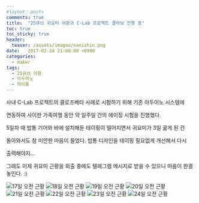 ```yaml
---
#layout: posts
comments: true
title:  "25큐브 귀요미 어항과 C-Lab 프로젝트 콜라보 진행 중"
toc: true
toc_sticky: true
header:
  teaser: /assets/images/nanishin.png
date:   2017-02-24 21:00:00 +0900
categories:
  - maker
tags:
  - 25큐브 어항
  - 아두이노
  - 먹이통
---
```

사내 C-Lab 프로젝트의 클로즈베타 사례로 시험하기 위해 기존 아두이노 시스템에

연동하여 사이판 가족여행 동안 약 일주일 간의 에이징 시험을 진행했다.

5일차 때 밥통 기어와 바에 설치해둔 테이핑이 떨어지면서 귀요미가 3일 굶게 된 건

돌아와서도 참 미안한 마음이 들었다. 밥통 디자인을 테이핑 필요없게 개선해서 다시

출력해야지...

그래도 이제 귀요미 근황을 외출 중에도 텔레그램 메시지로 받을 수 있으니 마음이 한결 놓인다. :)

![17일 오전 근황](/assets/images/Screenshot_20170302-012048.jpg)
![18일 오전 근황](/assets/images/Screenshot_20170302-012155.jpg)
![19일 오전 근황](/assets/images/Screenshot_20170302-012233.jpg)
![20일 오전 근황](/assets/images/Screenshot_20170302-012310.jpg)
![21일 오전 근황](/assets/images/Screenshot_20170302-012337.jpg)
![22일 오전 근황](/assets/images/Screenshot_20170302-012357.jpg)
![23일 오전 근황](/assets/images/Screenshot_20170302-012419.jpg)
![24일 오전 근황](/assets/images/Screenshot_20170302-012501.jpg)

